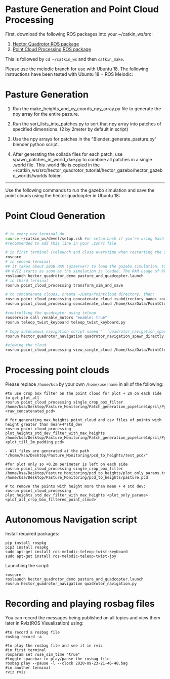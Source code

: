 # Pasture Generation and Point Cloud Processing

<!-- [I'm an inline-style link](https://www.google.com) -->

First, download the following ROS packages into your ~/catkin_ws/src:  
1. [Hector Quadrotor ROS package](https://github.com/hsd1121/hector_quadrotor_tutorial/tree/melodic)     
2. [Point Cloud Processing ROS package](https://github.com/hsd1121/PointCloudProcessing/tree/melodic)  

This is followed by ```cd ~/catkin_ws``` and then ```catkin_make```.

Please use the melodic branch for use with Ubuntu 18. The following instructions have been tested with Ubuntu 18 + ROS Melodic:

# Pasture Generation

1. Run the make_heights_and_xy_coords_npy_array.py file to generate the npy array for the entire pasture.  

2. Run the sort_lists_into_patches.py to sort that npy array into patches of specified dimensions. (2 by 2meter by default in script)

3. Use the npy arrays for patches in the "Blender_generate_pasture.py" blender python script.

4. After generating the collada files for each patch, use spawn_patches_in_world_dae.py to combine all patches in a single .world file. This .world file is copied in the ~/catkin_ws/src/hector_quadrotor_tutorial/hector_gazebo/hector_gazebo_worlds/worlds folder. 


---

Use the following commands to run the gazebo simulation and save the point clouds using the hector quadcopter in Ubuntu 18:

# Point Cloud Generation
```zsh

# in every new terminal do
source ~/catkin_ws/devel/setup.zsh #or setup.bash if you're using bash
#recommended to add this line in your .zshrc file

# in first terminal (relaunch and close everytime when restarting the scripts):
roscore
# in second terminal
## it takes about 28GB RAM (gzserver) to load the gazebo simulation, turn the GUI to false so that it loads up quicker in about 35 minutes.
## RVIZ starts as soon as the simulation is loaded. The RAM usage of RViz will keep increasing almost linearly as the number of points collected by the LiDAR goes up. It goes up till the Decay time set in the RViz simulation.
roslaunch hector_quadrotor_demo pasture_and_quadcopter.launch
# in third terminal
rosrun point_cloud_processing transform_sim_and_save 

# to concatenate clouds, create ~/Data/Pointcloud directory, then:
rosrun point_cloud_processing concatenate_cloud <subdirectory name> <number of files>
rosrun point_cloud_processing concatenate_cloud /home/ksa/Data/PointCloud/9-18-2020/unfiltered/ 236

#controlling the quadcopter using teleop
rosservice call /enable_motors "enable: true"
rosrun teleop_twist_keyboard teleop_twist_keyboard.py 

# Copy autonomous navigation script named "```quadrotor_navigation_spawn_directly.py```" in the path ```/home/ksa/catkin_ws/src/hector_quadrotor_tutorial/hector_quadrotor/hector_quadrotor_navigation/src/quadrotor_navigation_spawn_directly.py```
rosrun hector_quadrotor_navigation quadrotor_navigation_spawn_directly.py

#viewing the cloud
rosrun point_cloud_processing view_single_cloud /home/ksa/Data/PointCloud/concatenated_cloud.pcd

```

# Processing point clouds
Please replace ```/home/ksa``` by your own ```/home/username``` in all of the following:
```
#to use crop box filter on the point cloud for plot + 2m on each side to get plot_all
rosrun point_cloud_processing single_crop_box_filter /home/ksa/Desktop/Pasture_Monitoring/Patch_generation_pipeline1April/Python_scripts/plot_all_params.txt <raw_concatenated_pcd>

# for generating max_heights_point_cloud and csv files of points with height greater than mean+4*std_dev
rosrun point_cloud_processing plot_heights_std_dev_filter_with_max_heights /home/ksa/Desktop/Pasture_Monitoring/Patch_generation_pipeline1April/Python_scripts/plot_only_params.txt  <plot_till_2m_padding.pcd>

- All files are generated at the path "/home/ksa/Desktop/Pasture_Monitoring/pcd_to_heights/test_pcd/"

#for plot only so +0.2m perimeter is left on each side
rosrun point_cloud_processing single_crop_box_filter /home/ksa/Desktop/Pasture_Monitoring/pcd_to_heights/plot_only_params.txt /home/ksa/Desktop/Pasture_Monitoring/pcd_to_heights/pasture.pcd

# to remove the points with height more than mean + 4 std dev:
rosrun point_cloud_processing plot_heights_std_dev_filter_with_max_heights <plot_only_params> <plot_all_crop_box_filtered_point_cloud>

```

# Autonomous Navigation script
Install required packages:
```
pip install rospkg
pip3 install rospkg
sudo apt-get install ros-melodic-teleop-twist-keyboard
sudo apt-get install ros-melodic-teleop-twist-joy

```
Launching the script:
```
roscore
roslaunch hector_quadrotor_demo pasture_and_quadcopter.launch
rosrun hector_quadrotor_navigation quadrotor_navigation.py
```

# Recording and playing rosbag files
You can record the messages being published on all topics and view them later in Rviz(ROS Visualization) using:
```
#to record a rosbag file
rosbag record -a

#to play the rosbag file and see it in rviz
#in first terminal
rosparam set /use_sim_time "true"
#toggle spacebar to play/pause the rosbag file
rosbag play --pause -l --clock 2020-09-23-21-46-48.bag
#in another terminal
rviz rviz
```
